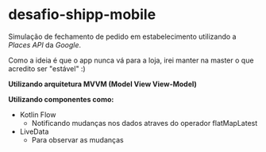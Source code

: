 # desafio-shipp-mobile
Simulação de fechamento de pedido em estabelecimento utilizando a *Places API* da *Google*.

Como a ideia é que o app nunca vá para a loja, irei manter na master o que acredito ser "estável" :)

**Utilizando arquitetura MVVM (Model View View-Model)**

**Utilizando componentes como:**
* Kotlin Flow
  * Notificando mudanças nos dados atraves do operador flatMapLatest
* LiveData
  * Para observar as mudanças
